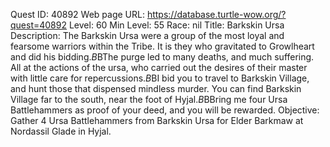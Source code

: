 Quest ID: 40892
Web page URL: https://database.turtle-wow.org/?quest=40892
Level: 60
Min Level: 55
Race: nil
Title: Barkskin Ursa
Description: The Barkskin Ursa were a group of the most loyal and fearsome warriors within the Tribe. It is they who gravitated to Growlheart and did his bidding.$B$BThe purge led to many deaths, and much suffering. All at the actions of the ursa, who carried out the desires of their master with little care for repercussions.$B$BI bid you to travel to Barkskin Village, and hunt those that dispensed mindless murder. You can find Barkskin Village far to the south, near the foot of Hyjal.$B$BBring me four Ursa Battlehammers as proof of your deed, and you will be rewarded.
Objective: Gather 4 Ursa Battlehammers from Barkskin Ursa for Elder Barkmaw at Nordassil Glade in Hyjal.
